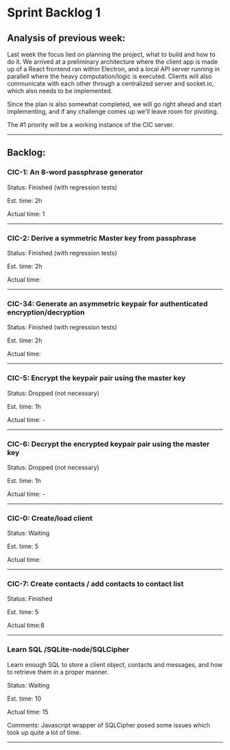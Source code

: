 # Sprint Backlog 1
## Analysis of previous week:
Last week the focus lied on planning the project, what to build and how to do it. We arrived at a preliminary architecture where the client app is made up of a React frontend ran within Electron, and a local API server running in parallell where the heavy computation/logic is executed. Clients will also communicate with each other through a centralized server and socket.io, which also needs to be implemented.

Since the plan is also somewhat completed, we will go right ahead and start implementing, and if any challenge comes up we'll leave room for pivoting.

The #1 priority will be a working instance of the CIC server.

---

## Backlog:
### CIC-1: An 8-word passphrase generator
Status: Finished (with regression tests)

Est. time: 2h

Actual time: 1

---

### CIC-2: Derive a symmetric Master key from passphrase
Status: Finished (with regression tests)

Est. time: 2h

Actual time: 

---

### CIC-34: Generate an asymmetric keypair for authenticated encryption/decryption
Status: Finished (with regression tests)

Est. time: 2h

Actual time:

---

### CIC-5: Encrypt the keypair pair using the master key
Status: Dropped (not necessary)

Est. time: 1h

Actual time: -

---
### CIC-6: Decrypt the encrypted keypair pair using the master key
Status: Dropped (not necessary)

Est. time: 1h

Actual time: -

---

### CIC-0: Create/load client
Status: Waiting

Est. time: 5

Actual time:    

---

### CIC-7: Create contacts / add contacts to contact list
Status: Finished

Est. time: 5

Actual time:8

---

### Learn SQL /SQLite-node/SQLCipher
Learn enough SQL to store a client object, contacts and messages, and how to retrieve them in a proper manner.

Status: Waiting

Est. time: 10

Actual time: 15

Comments: Javascript wrapper of SQLCipher posed some issues which took up quite a lot of time.

---

